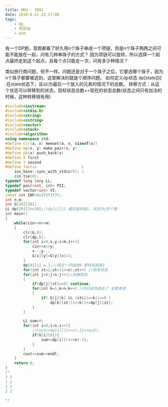 ```yaml
---
title: HDU - 3091
date: 2018-8-21 22:17:06
tags:
    - dp
    - 状压dp
    - acm
---
```


有一个DP题，意题都看了好久用n个珠子串成一个项链，但是n个珠子两两之间可能不能放在一起，问有几种串珠子的方式？
因为项链可以旋转，所以选择一个起点最终走到这个起点，且每个点只能走一次，问有多少种情况？

<!--more-->
类似旅行商问题，但不一样。问题还是对于一个珠子之后，它要选哪个珠子，因为n个珠子都要被选到，这里解决的就是个顺序问题。
如何定义dp状态
dp[state][i] :在state状态下，且以i为最后一个放入的元素的情况下的总数。
 转移方式：从这个状态可以转移到的状态，目标状态总数+=现在的状态总数(状态之间只有加法的时候，这种转移很有用)
```c++
#include<iostream>
#include<stdio.h>
#include<string>
#include<cstring>
#include<vector>
#include<stack>
#include<algorithm>
using namespace std;
#define clr(a, x) memset(a, x, sizeof(a))
#define mp(x, y) make_pair(x, y)
#define pb(x) push_back(x)
#define X first
#define Y second
#define fastin                    \
    ios_base::sync_with_stdio(0); \
    cin.tie(0);
typedef long long LL;
typedef pair<int, int> PII;
typedef vector<int> VI;
const int INF=0x3f3f3f3f;
int n,m;
int G[20][20];
LL dp[20][1<<19];//dp[i][j] 最后放的是i，状态为j的个数
int main()
{
    while(cin>>n>>m)
    {
        clr(G,0);
        clr(dp,0);
        for(int i=0,x,y;i<m;i++){
            cin>>x>>y;
            x--;y--;
            G[x][y]=G[y][x]=1;
        }
        dp[0][1] = 1;//固定一开始放0 那转态就是1
        for(int st=1;st<(1<<n);st++) //枚举状态
        for(int j=0;j<n;j++)//拆解转态
        {
            if(dp[j][st]==0) continue;
            for(int k=1;k<n;k++) //0已经加进去了 无需考虑
            {
                if( G[j][k] && (st&(1<<k))==0 )
                    dp[k][st|(1<<k)]+=dp[j][st];
            }
        }

        LL sum=0;
        for(int i=0;i<n;i++){
            //cout<<dp[i][(1<<n)-1]<<endl;
            if(G[i][0]){
                sum+=dp[i][(1<<n)-1];
            }
        }
        cout<<sum<<endl;
    }
    return 0;
}
/*
3 3
1 2
1 3
2 3

*/
```